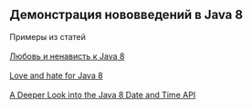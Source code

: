 Демонстрация нововведений в Java 8<br/>
----------------------------------------
                                                                                                                             
Примеры из статей<br/>                                                                                                       
<a href="http://habrahabr.ru/post/188850/">Любовь и ненависть к Java 8</a><br/>                                              
<a href="http://www.javaworld.com/article/2078836/java-se/love-and-hate-for-java-8.html">Love and hate for Java 8</a><br/>   
<a href="http://java.dzone.com/articles/deeper-look-java-8-date-and">A Deeper Look into the Java 8 Date and Time API</a><br/>